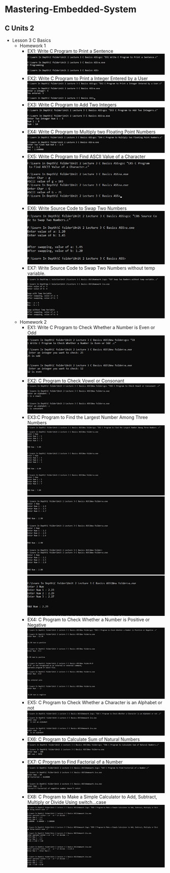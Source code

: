# Mastering-Embedded-System

  ## C Units 2
-  Lesson 3 C Basics
      -  Homework 1
          -  EX1: Write C Program to Print a Sentence ![](https://github.com/OmarAdelShalaan/Mastering-Embedded-System/blob/main/My%20Assignment/my%20C%20Solution/Unit%202/Lecture%203%20C%20Basics%20ASS/Homework%201/EX1.jpg)
          -  EX2: Write C Program to Print a Integer Entered by a User ![](https://github.com/OmarAdelShalaan/Mastering-Embedded-System/blob/main/My%20Assignment/my%20C%20Solution/Unit%202/Lecture%203%20C%20Basics%20ASS/Homework%201/EX2.jpg)
          -  EX3: Write C Program to Add Two Integers ![](https://github.com/OmarAdelShalaan/Mastering-Embedded-System/blob/main/My%20Assignment/my%20C%20Solution/Unit%202/Lecture%203%20C%20Basics%20ASS/Homework%201/EX3.jpg)
          -  EX4: Write C Program to Multiply two Floating Point Numbers ![](https://github.com/OmarAdelShalaan/Mastering-Embedded-System/blob/main/My%20Assignment/my%20C%20Solution/Unit%202/Lecture%203%20C%20Basics%20ASS/Homework%201/EX4.jpg)
          -  EX5: Write C Program to Find ASCII Value of a Character ![](https://github.com/OmarAdelShalaan/Mastering-Embedded-System/blob/main/My%20Assignment/my%20C%20Solution/Unit%202/Lecture%203%20C%20Basics%20ASS/Homework%201/EX5.jpg)
          -  EX6: Write Source Code to Swap Two Numbers ![](https://github.com/OmarAdelShalaan/Mastering-Embedded-System/blob/main/My%20Assignment/my%20C%20Solution/Unit%202/Lecture%203%20C%20Basics%20ASS/Homework%201/EX6.jpg)
          -  EX7: Write Source Code to Swap Two Numbers without temp variable. ![](https://github.com/OmarAdelShalaan/Mastering-Embedded-System/blob/main/My%20Assignment/my%20C%20Solution/Unit%202/Lecture%203%20C%20Basics%20ASS/Homework%201/EX7.jpg)
      -  Homework 2
          -  EX1: Write C Program to Check Whether a Number is Even or Odd ![](https://github.com/OmarAdelShalaan/Mastering-Embedded-System/blob/main/My%20Assignment/my%20C%20Solution/Unit%202/Lecture%203%20C%20Basics%20ASS/Homework%202/EX1.jpg)
          -  EX2: C Program to Check Vowel or Consonant ![](https://github.com/OmarAdelShalaan/Mastering-Embedded-System/blob/main/My%20Assignment/my%20C%20Solution/Unit%202/Lecture%203%20C%20Basics%20ASS/Homework%202/EX2.jpg)
          -  EX3:C Program to Find the Largest Number Among Three Numbers ![](https://github.com/OmarAdelShalaan/Mastering-Embedded-System/blob/main/My%20Assignment/my%20C%20Solution/Unit%202/Lecture%203%20C%20Basics%20ASS/Homework%202/EX3_1.jpg) ![](https://github.com/OmarAdelShalaan/Mastering-Embedded-System/blob/main/My%20Assignment/my%20C%20Solution/Unit%202/Lecture%203%20C%20Basics%20ASS/Homework%202/EX3_2.jpg) ![](https://github.com/OmarAdelShalaan/Mastering-Embedded-System/blob/main/My%20Assignment/my%20C%20Solution/Unit%202/Lecture%203%20C%20Basics%20ASS/Homework%202/EX3_3.jpg)
          -  EX4: C Program to Check Whether a Number is Positive or Negative ![](https://github.com/OmarAdelShalaan/Mastering-Embedded-System/blob/main/My%20Assignment/my%20C%20Solution/Unit%202/Lecture%203%20C%20Basics%20ASS/Homework%202/EX4.jpg)
          -  EX5: C Program to Check Whether a Character is an Alphabet or not ![](https://github.com/OmarAdelShalaan/Mastering-Embedded-System/blob/main/My%20Assignment/my%20C%20Solution/Unit%202/Lecture%203%20C%20Basics%20ASS/Homework%202/EX5.jpg)
          -  EX6: C Program to Calculate Sum of Natural Numbers ![](https://github.com/OmarAdelShalaan/Mastering-Embedded-System/blob/main/My%20Assignment/my%20C%20Solution/Unit%202/Lecture%203%20C%20Basics%20ASS/Homework%202/EX6.jpg)
          -  EX7: C Program to Find Factorial of a Number ![](https://github.com/OmarAdelShalaan/Mastering-Embedded-System/blob/main/My%20Assignment/my%20C%20Solution/Unit%202/Lecture%203%20C%20Basics%20ASS/Homework%202/EX7.jpg)
          -  EX8: C Program to Make a Simple Calculator to Add, Subtract, Multiply or Divide Using switch...case ![](https://github.com/OmarAdelShalaan/Mastering-Embedded-System/blob/main/My%20Assignment/my%20C%20Solution/Unit%202/Lecture%203%20C%20Basics%20ASS/Homework%202/EX8.jpg)
